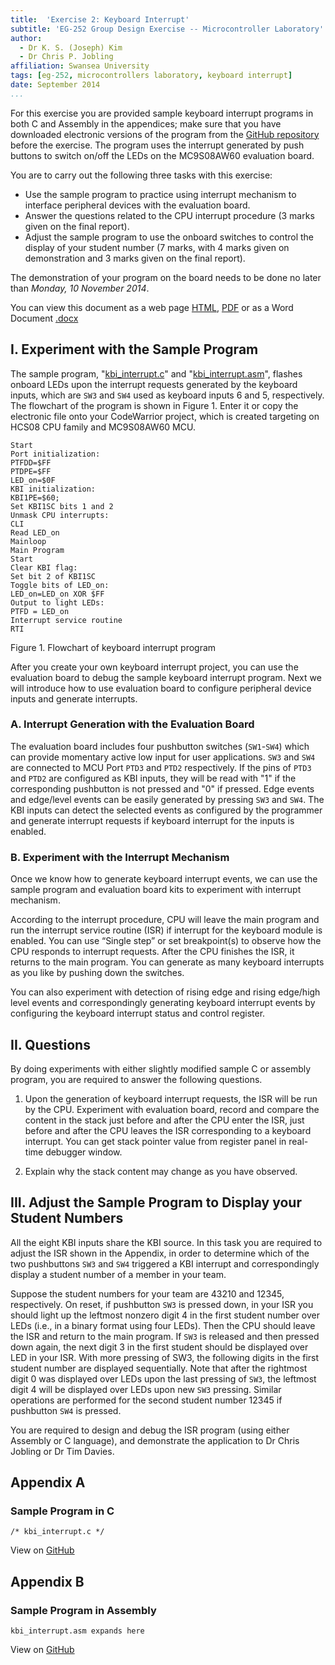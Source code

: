 ```yaml
---
title:  'Exercise 2: Keyboard Interrupt'
subtitle: 'EG-252 Group Design Exercise -- Microcontroller Laboratory'
author:
  - Dr K. S. (Joseph) Kim
  - Dr Chris P. Jobling
affiliation: Swansea University
tags: [eg-252, microcontrollers laboratory, keyboard interrupt]
date: September 2014
...
```


For this exercise you are provided sample keyboard interrupt programs in both C
and Assembly in the appendices; make sure that you have downloaded electronic
versions of the program from the [GitHub repository](https://github.com/cpjobling/EG-252-Resources/tree/master/Microcontroller-Interfacing/Exercises/Exercise2)
before the exercise. The program uses the interrupt generated by push buttons to switch on/off the LEDs
on the MC9S08AW60 evaluation board.

You are to carry out the following three tasks with this exercise:

- Use the sample program to practice using interrupt mechanism to interface peripheral devices with
the evaluation board.
- Answer the questions related to the CPU interrupt procedure (3 marks given on the final report).
- Adjust the sample program to use the onboard switches to control the display of your student number (7 marks, with 4 marks given on demonstration and 3 marks given on the final report).

The demonstration of your program on the board needs to be done no later than *Monday, 10 November 2014*.

You can view this document as a web page [HTML](exercise2.html), [PDF](exercise2.pdf) or as a Word Document [.docx](exercise2.docx)


## I. Experiment with the Sample Program

The sample program,
"[kbi_interrupt.c](https://github.com/cpjobling/EG-252-Resources/blob/master/Microcontroller-Interfacing/Exercises/Exercise2/kbi_interrupt.c)" and
"[kbi_interrupt.asm](https://github.com/cpjobling/EG-252-Resources/blob/master/Microcontroller-Interfacing/Exercises/Exercise2/kbi_interrupt.asm)", flashes
onboard LEDs upon the interrupt requests generated by the keyboard inputs, which
are `SW3` and `SW4` used as keyboard inputs 6 and 5, respectively. The flowchart
of the program is shown in Figure 1. Enter it or copy the electronic file onto
your CodeWarrior project, which is created targeting on HCS08 CPU family and
MC9S08AW60 MCU.

```
Start
Port initialization:
PTFDD=$FF
PTDPE=$FF
LED_on=$0F
KBI initialization:
KBI1PE=$60;
Set KBI1SC bits 1 and 2
Unmask CPU interrupts:
CLI
Read LED_on
Mainloop
Main Program
Start
Clear KBI flag:
Set bit 2 of KBI1SC
Toggle bits of LED_on:
LED_on=LED_on XOR $FF
Output to light LEDs:
PTFD = LED_on
Interrupt service routine
RTI
```
Figure 1. Flowchart of keyboard interrupt program

After you create your own keyboard interrupt project, you can use the evaluation
board to debug the sample keyboard interrupt program. Next we will introduce how
to use evaluation board to configure peripheral device inputs and generate
interrupts.

### A. Interrupt Generation with the Evaluation Board

The evaluation board includes four pushbutton switches (`SW1`-`SW4`) which can
provide momentary active low input for user applications. `SW3` and `SW4` are
connected to MCU Port `PTD3` and `PTD2` respectively. If the pins of `PTD3` and
`PTD2` are configured as KBI inputs, they will be read with "1" if the
corresponding pushbutton is not pressed and "0" if pressed. Edge events and
edge/level events can be easily generated by pressing `SW3` and `SW4`. The KBI
inputs can detect the selected events as configured by the programmer and
generate interrupt requests if keyboard interrupt for the inputs is enabled.

### B. Experiment with the Interrupt Mechanism

Once we know how to generate keyboard interrupt events, we can use the sample
program and evaluation board kits to experiment with interrupt mechanism.

According to the interrupt procedure, CPU will leave the main program and run
the interrupt service routine (ISR) if interrupt for the keyboard module is
enabled. You can use “Single step” or set breakpoint(s) to observe how the CPU
responds to interrupt requests. After the CPU finishes the ISR, it returns to
the main program. You can generate as many keyboard interrupts as you like by
pushing down the switches. 

You can also experiment with detection of rising edge and rising edge/high level
events and correspondingly generating keyboard interrupt events by configuring
the keyboard interrupt status and control register.

## II. Questions

By doing experiments with either slightly modified sample C or assembly program, you are required
to answer the following questions.

1) Upon the generation of keyboard interrupt requests, the ISR will be run by
the CPU. Experiment with evaluation board, record and compare the content in the
stack just before and after the CPU enter the ISR, just before and after the CPU
leaves the ISR corresponding to a keyboard interrupt. You can get stack pointer
value from register panel in real-time debugger window.

2) Explain why the stack content may change as you have observed.

## III. Adjust the Sample Program to Display your Student Numbers

All the eight KBI inputs share the KBI source. In this task you are required to
adjust the ISR shown in the Appendix, in order to determine which of the two
pushbuttons `SW3` and `SW4` triggered a KBI interrupt and correspondingly display a
student number of a member in your team.

Suppose the student numbers for your team are 43210 and 12345, respectively. On
reset, if pushbutton `SW3` is pressed down, in your ISR you should light up the
leftmost nonzero digit 4 in the first student number over LEDs (i.e., in a
binary format using four LEDs). Then the CPU should leave the ISR and return to
the main program. If `SW3` is released and then pressed down again, the next
digit 3 in the first student should be displayed over LED in your ISR. With more
pressing of SW3, the following digits in the first student number are displayed
sequentially. Note that after the rightmost digit 0 was displayed over LEDs upon
the last pressing of `SW3`, the leftmost digit 4 will be displayed over LEDs upon
new `SW3` pressing. Similar operations are performed for the second student
number 12345 if pushbutton `SW4` is pressed.

You are required to design and debug the ISR program (using either Assembly or C
language), and demonstrate the application to Dr Chris Jobling or Dr Tim Davies.

## Appendix A
### Sample Program in C

~~~~{include="kbi_interrupt.c" #kbi_interrupt_c .c .numberLines}
/* kbi_interrupt.c */
~~~~~~~~~~
View on [GitHub](https://github.com/cpjobling/EG-252-Resources/blob/master/Microcontroller-Interfacing/Exercises/Exercise2/kbi_interrupt.c)

## Appendix B
### Sample Program in Assembly
~~~~{include="kbi_interrupt.asm" #kbi_interrupt_asm .assembly .numberLines}
kbi_interrupt.asm expands here
~~~~~~~~~~
View on [GitHub](https://github.com/cpjobling/EG-252-Resources/blob/master/Microcontroller-Interfacing/Exercises/Exercise2/kbi_interrupt.asm)
